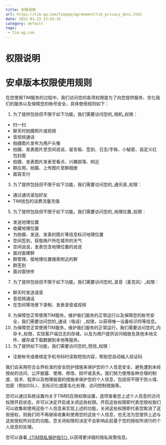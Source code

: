 ```yaml
---
title: 权限说明
url: https://tim.qq.com/timapp/agreement/tim_privacy_desc.html
date: 2022-01-23 13:42:31
category: default
tags: 
 - tim.qq.com
---
```



# 权限说明

# 安卓版本权限使用规则

在您使用TIM服务的过程中，我们访问您的各项权限是为了向您提供服务、优化我们的服务以及保障您的帐号安全，具体使用规则如下：

1.  为了提供包括但不限于如下功能，我们需要访问您的_相机_权限：

*   扫一扫
*   聊天时拍摄照片或视频
*   音视频通话
*   拍摄图片发布为用户头像
*   拍摄、发表图片至空间说说、留言板、签到、日志/手账、小秘密、自定义红包封面
*   拍摄、发表图片发表至看点、兴趣部落、附近
*   群应用，拍摄、上传图片至群相册
*   面容支付

3.  为了提供包括但不限于如下功能，我们需要访问您的_通讯录_权限：

*   通过通讯录加好友
*   TIM钱包的话费流量充值

5.  为了提供包括但不限于如下功能，我们需要访问您的_地理位置_权限：

*   发送地理位置
*   收藏地理位置
*   为拍摄、发送、发表的图片等信息标识地理位置
*   空间签到，获取用户所在城市的天气
*   空间说说，发表包含地理位置的说说
*   面对面建群
*   群管理，按地理位置搜索附近的群
*   群签到
*   面对面快传

7.  为了提供包括但不限于如下功能，我们需要访问您的_录音（麦克风）_权限：

*   聊天时发送语音
*   音视频通话
*   在空间等场景下录制、发表录音或视频

9.  为保障您正常使用TIM服务，维护我们服务的正常运行以及保障您的帐号安全，我们需要访问您的_通话（电话）_权限，以获得唯一设备标识符等信息。
10.  为保障您正常使用TIM服务，维护我们服务的正常运行，我们需要访问您的_内存卡_权限，实现客户端日志的存储，以及为用户提供访问相册及其他本地文件、缓存或下载数据到本地等服务。
11.  为了提供如下功能，我们需要访问您的_短信_权限：

*   注册帐号或者绑定手机号码时读取短信内容，帮助您自动输入验证码

我们会采用符合业界标准的安全防护措施来保护您的个人信息安全，避免遭到未经授权的访问、公开披露、使用、修改、损坏或丢失。我们努力使用各种合理的制度、技术、程序以及物理层面的措施来保护您的个人信息，包括但不限于防火墙、加密（例如SSL）、去标识化或匿名化处理、访问控制措施等。

您可以通过系统设置内关于TIM的应用权限设置，逐项查看您上述个人信息的访问权限开启状态，并可以决定开启或关闭这些权限。开启这些权限即代表您授权我们可以收集和使用这些个人信息来实现上述的功能，关闭这些权限即代表您取消了这些授权，则我们将不再继续收集和使用您的这些个人信息，也无法为您提供上述与这些授权所对应的功能。您关闭权限的决定不会影响此前基于您的授权所进行的个人信息的处理。

您可以查看[《TIM隐私保护指引》](https://sqimg.qq.com/mapp/agreement/tim_privacy.html)以获得更详细的隐私政策信息。
